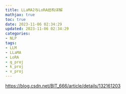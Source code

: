 ```yaml
---
title: LLaMA2与LoRA结构详解
mathjax: true
toc: true
date: 2023-11-06 02:34:29
updated: 2023-11-06 02:34:29
categories:
- NLP
tags:
- LLM
- LLaMA
- LoRA
- q_proj
- k_proj
- v_proj
---
```


https://blog.csdn.net/BIT_666/article/details/132161203
